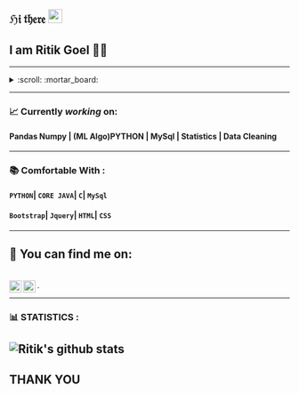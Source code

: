## ℌ𝔦 𝔱𝔥𝔢𝔯𝔢   <img src="https://media.giphy.com/media/hvRJCLFzcasrR4ia7z/giphy.gif" width="25px">
## I am  Ritik Goel 👨‍💻
---

<details>
  <summary>:scroll: :mortar_board:</summary>
  <h4>:beginner: 3rd Year Student </h4>
  <h4>:beginner: CSE </h4>
  <h4>:beginner: Python & JAVA </h4>
  <h4>:clock1: Coder :clock8:</h4>
  <h4>:office: Chitkara University <h4>
</details>
    
---  



###  📈 Currently _working_ on:
#### __Pandas Numpy | (ML Algo)PYTHON | MySql | Statistics | Data Cleaning__
---
### 📚	Comfortable With  :
#### ```PYTHON```| ```CORE JAVA```| ```C```| ```MySql```
#### ```Bootstrap```| ```Jquery```| ```HTML```| ```CSS```
---

##  📝 You can find me on:
<br>

<a href="www.instagram.com/_ritikgoel_/">
  <img align="left" alt="Sparsh's Instagram" width="22px" src="https://cdn.jsdelivr.net/npm/simple-icons@v3/icons/instagram.svg" />
</a>
<a href="https://www.linkedin.com/in/ritik-goel-158473189/">
  <img align="left" alt="Sparsh's LinkdeIN" width="22px" src="https://cdn.jsdelivr.net/npm/simple-icons@v3/icons/linkedin.svg" />
 </a>
.
 
---
### 📊 STATISTICS :
![Ritik's github stats](https://github-readme-stats.vercel.app/api?username=ritikgoel111&show_icons=true&theme=dark)
---

## __THANK  YOU__  


